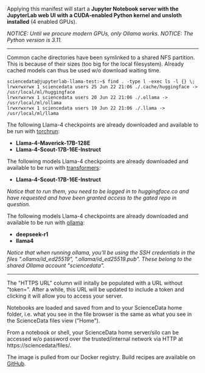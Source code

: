 Applying this manifest will start a **Jupyter Notebook server with the JupyterLab web UI with a CUDA-enabled Python kernel and unsloth installed** (4 enabled GPUs).

_NOTICE: Until we procure modern GPUs, only Ollama works._
_NOTICE: The Python version is 3.11._

---

Common cache directories have been symlinked to a shared NFS partition. This is because of their sizes (too big for the local filesystem). Already cached models can thus be used w/o download waiting time.

```
sciencedata@jupyterlab-llama-test:~$ find . -type l -exec ls -l {} \;
lrwxrwxrwx 1 sciencedata users 25 Jun 22 21:06 ./.cache/huggingface -> /usr/local/ml/huggingface
lrwxrwxrwx 1 sciencedata users 20 Jun 22 21:06 ./.ollama -> /usr/local/ml/ollama
lrwxrwxrwx 1 sciencedata users 19 Jun 22 21:06 ./.llama -> /usr/local/ml/llama
```

The following Llama-4 checkpoints are already downloaded and available to be run with [torchrun](https://github.com/meta-llama/llama-models/?tab=readme-ov-file):

- **Llama-4-Maverick-17B-128E**
- **Llama-4-Scout-17B-16E-Instruct**

The following models Llama-4 checkpoints are already downloaded and available to be run with [transformers](https://huggingface.co/blog/llama4-release):

- **Llama-4-Scout-17B-16E-Instruct**

_Notice that to run them, you need to be logged in to huggingface.co and have requested and have been granted access to the gated repo in question._

The following models Llama-4 checkpoints are already downloaded and available to be run with [ollama](https://ollama.com/):

- **deepseek-r1**
- **llama4**

_Notice that when running ollama, you'll be using the SSH credentials in the files ".ollama/id_ed25519", ".ollama/id_ed25519.pub". These belong to the shared Ollama account "sciencedata"._

--- 

The "HTTPS URL" column will initally be populated with a URL without "token=". After a while, this URL will be updated to include a token and clicking it will allow you to access your server.

Notebooks are loaded and saved from and to your ScienceData home folder, i.e. what you see in the file browser is the same as what you see in the ScienceData files view ("Home").

From a notebook or shell, your ScienceData  home server/silo can be accessed w/o password over the trusted/internal network via HTTP at https&colon;//sciencedata/files/.

The image is pulled from our Docker registry. Build recipes are available on [GitHub](https://github.com/deic-dk/sciencedata_images).

